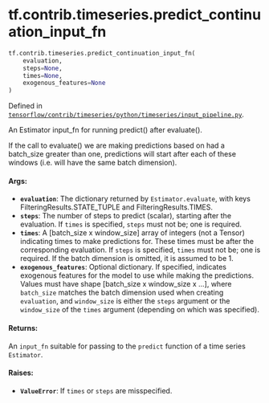 <div itemscope itemtype="http://developers.google.com/ReferenceObject">
<meta itemprop="name" content="tf.contrib.timeseries.predict_continuation_input_fn" />
<meta itemprop="path" content="Stable" />
</div>

# tf.contrib.timeseries.predict_continuation_input_fn

``` python
tf.contrib.timeseries.predict_continuation_input_fn(
    evaluation,
    steps=None,
    times=None,
    exogenous_features=None
)
```



Defined in [`tensorflow/contrib/timeseries/python/timeseries/input_pipeline.py`](/code/stable/tensorflow/contrib/timeseries/python/timeseries/input_pipeline.py).

An Estimator input_fn for running predict() after evaluate().

If the call to evaluate() we are making predictions based on had a batch_size
greater than one, predictions will start after each of these windows
(i.e. will have the same batch dimension).

#### Args:

* <b>`evaluation`</b>: The dictionary returned by `Estimator.evaluate`, with keys
    FilteringResults.STATE_TUPLE and FilteringResults.TIMES.
* <b>`steps`</b>: The number of steps to predict (scalar), starting after the
    evaluation. If `times` is specified, `steps` must not be; one is required.
* <b>`times`</b>: A [batch_size x window_size] array of integers (not a Tensor)
    indicating times to make predictions for. These times must be after the
    corresponding evaluation. If `steps` is specified, `times` must not be;
    one is required. If the batch dimension is omitted, it is assumed to be 1.
* <b>`exogenous_features`</b>: Optional dictionary. If specified, indicates exogenous
    features for the model to use while making the predictions. Values must
    have shape [batch_size x window_size x ...], where `batch_size` matches
    the batch dimension used when creating `evaluation`, and `window_size` is
    either the `steps` argument or the `window_size` of the `times` argument
    (depending on which was specified).

#### Returns:

An `input_fn` suitable for passing to the `predict` function of a time
series `Estimator`.

#### Raises:

* <b>`ValueError`</b>: If `times` or `steps` are misspecified.